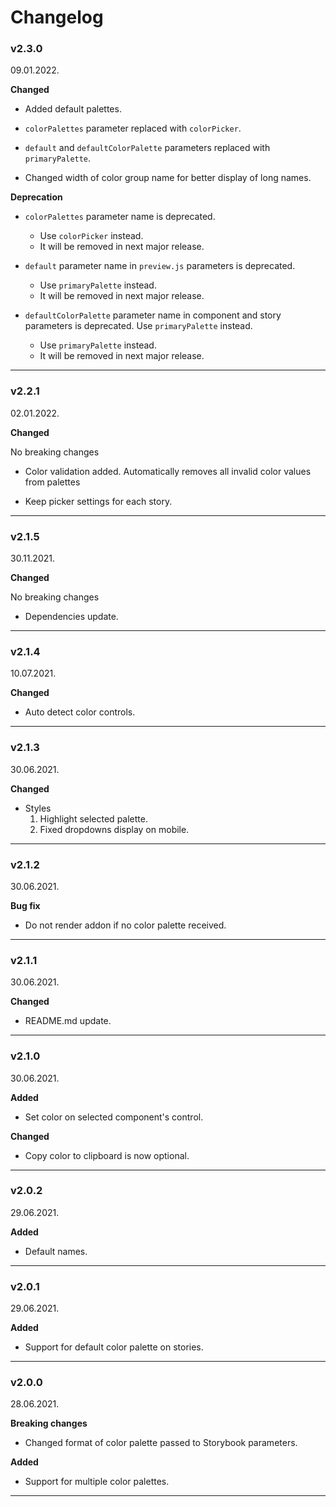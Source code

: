 # Changelog

### v2.3.0

09.01.2022.

**Changed**

* Added default palettes.

* `colorPalettes` parameter replaced with `colorPicker`.

* `default` and `defaultColorPalette` parameters replaced with `primaryPalette`.

* Changed width of color group name for better display of long names.

**Deprecation**

* `colorPalettes` parameter name is deprecated.
    - Use `colorPicker` instead.
    - It will be removed in next major release.

* `default` parameter name in `preview.js` parameters is deprecated.
    - Use `primaryPalette` instead.
    - It will be removed in next major release.

* `defaultColorPalette` parameter name in component and story parameters is deprecated. Use `primaryPalette` instead.
    - Use `primaryPalette` instead.
    - It will be removed in next major release.

-----

### v2.2.1

02.01.2022.

**Changed**

No breaking changes

* Color validation added.
    Automatically removes all invalid color values from palettes

* Keep picker settings for each story.

-----

### v2.1.5

30.11.2021.

**Changed**

No breaking changes

* Dependencies update.

-----

### v2.1.4

10.07.2021.

**Changed**

* Auto detect color controls.

-----

### v2.1.3

30.06.2021.

**Changed**

* Styles
    1. Highlight selected palette.
    2. Fixed dropdowns display on mobile.

-----

### v2.1.2

30.06.2021.

**Bug fix**

* Do not render addon if no color palette received.

-----

### v2.1.1

30.06.2021.

**Changed**

* README.md update.

-----

### v2.1.0

30.06.2021.

**Added**

* Set color on selected component's control.

**Changed**

* Copy color to clipboard is now optional.

-----

### v2.0.2

29.06.2021.

**Added**

* Default names.

-----

### v2.0.1

29.06.2021.

**Added**

* Support for default color palette on stories.

-----

### v2.0.0

28.06.2021.

**Breaking changes**

* Changed format of color palette passed to Storybook parameters.

**Added**

* Support for multiple color palettes.

-----